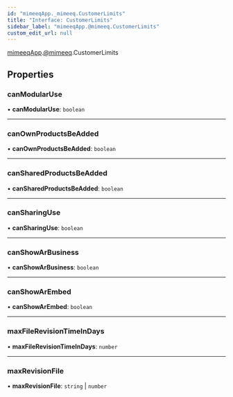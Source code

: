 ```yaml
---
id: "mimeeqApp._mimeeq.CustomerLimits"
title: "Interface: CustomerLimits"
sidebar_label: "mimeeqApp.@mimeeq.CustomerLimits"
custom_edit_url: null
---
```


[mimeeqApp](../modules/mimeeqApp.md).[@mimeeq](../namespaces/mimeeqApp._mimeeq.md).CustomerLimits

## Properties

### canModularUse

• **canModularUse**: `boolean`

___

### canOwnProductsBeAdded

• **canOwnProductsBeAdded**: `boolean`

___

### canSharedProductsBeAdded

• **canSharedProductsBeAdded**: `boolean`

___

### canSharingUse

• **canSharingUse**: `boolean`

___

### canShowArBusiness

• **canShowArBusiness**: `boolean`

___

### canShowArEmbed

• **canShowArEmbed**: `boolean`

___

### maxFileRevisionTimeInDays

• **maxFileRevisionTimeInDays**: `number`

___

### maxRevisionFile

• **maxRevisionFile**: `string` \| `number`
